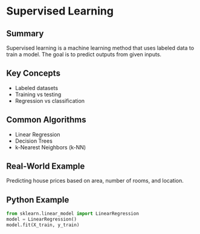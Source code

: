 # Supervised Learning

## Summary
Supervised learning is a machine learning method that uses labeled data to train a model. The goal is to predict outputs from given inputs.

## Key Concepts
- Labeled datasets
- Training vs testing
- Regression vs classification

## Common Algorithms
- Linear Regression
- Decision Trees
- k-Nearest Neighbors (k-NN)

## Real-World Example
Predicting house prices based on area, number of rooms, and location.

## Python Example
```python
from sklearn.linear_model import LinearRegression
model = LinearRegression()
model.fit(X_train, y_train)
